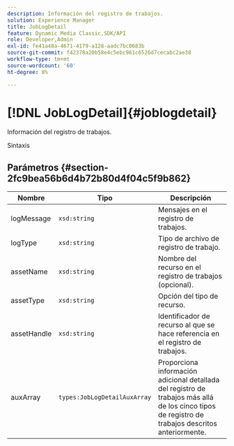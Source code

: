 ```yaml
---
description: Información del registro de trabajos.
solution: Experience Manager
title: JobLogDetail
feature: Dynamic Media Classic,SDK/API
role: Developer,Admin
exl-id: fe41a48a-4671-4179-a128-aadc7bc0683b
source-git-commit: f42378a20b58e4c5ebc961c6526d7cecabc2ae38
workflow-type: tm+mt
source-wordcount: '60'
ht-degree: 8%

---
```


# [!DNL JobLogDetail]{#joblogdetail}

Información del registro de trabajos.

Sintaxis

## Parámetros {#section-2fc9bea56b6d4b72b80d4f04c5f9b862}

| Nombre | Tipo | Descripción |
|---|---|---|
| logMessage | `xsd:string` | Mensajes en el registro de trabajos. |
| logType | `xsd:string` | Tipo de archivo de registro de trabajo. |
| assetName | `xsd:string` | Nombre del recurso en el registro de trabajos (opcional). |
| assetType | `xsd:string` | Opción del tipo de recurso. |
| assetHandle | `xsd:string` | Identificador de recurso al que se hace referencia en el registro de trabajos. |
| auxArray | `types:JobLogDetailAuxArray` | Proporciona información adicional detallada del registro de trabajos más allá de los cinco tipos de registro de trabajos descritos anteriormente. |
